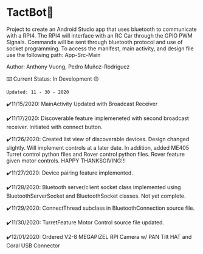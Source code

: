 # TactBot🤖
Project to create an Android Studio app that uses bluetooth to communicate with a RPI4. The RPI4 will interface
with an RC Car through the GPIO PWM Signals. Commands will be sent through bluetooth protocol and use of socket
programming. To access the manifest, main activity, and design file use the following path: App-Src-Main

Author: Anthony Vuong, Pedro Muñoz-Rodriguez

⌨️ Current Status: In Development 🟡
    
    Updated: 11 - 30 - 2020


✔️11/15/2020: MainActivity Updated with Broadcast Receiver

✔️11/17/2020: Discoverable feature implemeneted with second broadcast receiver. Initiated with connect button.

✔️11/26/2020: Created list view of discoverable devices. Design changed slightly. Will implement
controls at a later date. In addition, added ME405 Turret control python files and Rover control
python files. Rover feature given motor controls. HAPPY THANKSGIVING!!!

✔️11/27/2020: Device pairing feature implemented.

✔️11/28/2020: Bluetooth server/client socket class implemented using BluetoothServerSocket and BluetoothSocket classes. Not yet complete.

✔️11/29/2020: ConnectThread subclass in BluetoothConnection source file.

✔️11/30/2020: TurretFeature Motor Control source file updated.

✔️12/01/2020: Ordered V2-8 MEGAPIZEL RPI Camera w/ PAN Tilt HAT and Coral USB Connector



